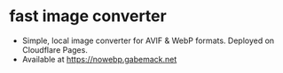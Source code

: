 # fast image converter
- Simple, local image converter for AVIF & WebP formats. Deployed on Cloudflare Pages.
- Available at https://nowebp.gabemack.net
